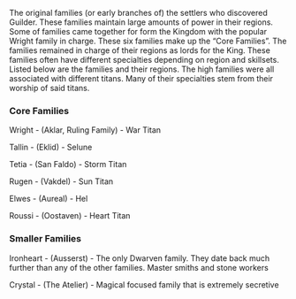 The original families (or early branches of) the settlers who discovered Guilder. These families maintain large amounts of power in their regions. Some of families came together for form the Kingdom with the popular Wright family in charge. These six families make up the “Core Families”. The families remained in charge of their regions as lords for the King. These families often have different specialties depending on region and skillsets. Listed below are the families and their regions. The high families were all associated with different titans. Many of their specialties stem from their worship of said titans.

### Core Families
Wright - (Aklar, Ruling Family)
	- War Titan

Tallin - (Eklid)
	- Selune

Tetia - (San Faldo) 
	- Storm Titan

Rugen - (Vakdel)
	- Sun Titan

Elwes - (Aureal)
	- Hel

Roussi - (Oostaven)
	- Heart Titan

### Smaller Families
Ironheart - (Ausserst) - The only Dwarven family. They date back much further than any of the other families. Master smiths and stone workers

Crystal - (The Atelier) - Magical focused family that is extremely secretive





